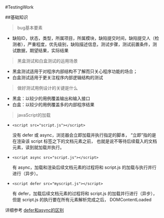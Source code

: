 #TestingWork

##基础知识

>bug基本要素

* 缺陷ID，状态，类型，所属项目，所属模块，缺陷提交时间，缺陷提交人（检测者），严重程度，优先级别，缺陷描述信息，测试步骤，测试前置条件，测试数据，期望结果，实际结果

>黑盒测试和白盒测试的运用场景

* 黑盒测试适用于对程序内部结构不了解而只关心程序功能的场合；
* 白盒测试适用于更关注程序内部逻辑结构的测试

>做好测试用例设计的关键是什么

* 黑盒：以较少的用例覆盖输出和输入接口
* 白盒：以较少的用例覆盖多的内部程序结果

>javaScript的加载
* ```<script src="script.js"></script>```
  
  没有 defer 或 async，浏览器会立即加载并执行指定的脚本，
  “立即”指的是在渲染该 script 标签之下的文档元素之前，
  也就是说不等待后续载入的文档元素，读到就加载并执行。
  
* ```<script async src="script.js"></script>```
  
  有 async，加载和渲染后续文档元素的过程将和 script.js 
  的加载与执行并行进行（异步）。
  
* ```<script defer src="myscript.js"></script>```
  
  有 defer，加载后续文档元素的过程将和 script.js 
  的加载并行进行（异步），但是 script.js 的执行要在所有元素解析完成之后，
  DOMContentLoaded 
  
详细参考 [defer和async的区别](https://segmentfault.com/q/1010000000640869)